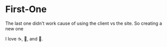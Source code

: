 First-One
=========

The last one didn't work cause of using the client vs the site. So creating a new one

I love :coffee:, :pizza:, and :dancer:.

